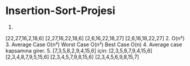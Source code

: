 # Insertion-Sort-Projesi
1.
[22,27,16,2,18,6]
[2,27,16,22,18,6]
[2,6,16,22,18,27]
[2,6,16,18,22,27]
2.
O(n²)
3.
Average Case O(n²) 
Worst Case O(n²)
Best Case O(n)
4.
Average case kapsamına girer.
5.
[7,3,5,8,2,9,4,15,6] için:
[2,3,5,8,7,9,4,15,6]
[2,3,4,8,7,9,5,15,6]
[2,3,4,5,7,9,8,15,6]
[2,3,4,5,6,9,8,15,7]
